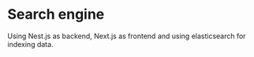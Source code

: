 # Search engine

Using Nest.js as backend, Next.js as frontend and using elasticsearch for indexing data.
